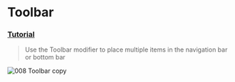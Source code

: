 # Toolbar
### [Tutorial](https://designcode.io/swiftui-handbook-toolbar)
> Use the Toolbar modifier to place multiple items in the navigation bar or bottom bar

![008  Toolbar copy](https://github.com/mrgsdev/DesignCode/assets/157994617/52dda865-7ba5-4dfe-ae0e-e5fcf2f7a743)

 